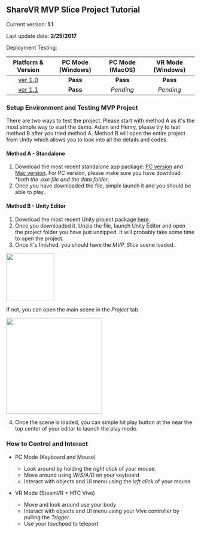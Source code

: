 ## ShareVR MVP Slice Project Tutorial
Current version: **1.1**

Last update date: **2/25/2017**

Deployment Testing:

| Platform & Version | PC Mode (Windows) | PC Mode (MacOS) | VR Mode (Windows) |
|:--------:|:-----------------:|:---------------:|:-----------------:|
| [ver 1.0](https://github.com/nuvention-web/Team-H/blob/submission/UnityProjects/MVP_Slice/ReleaseNotes/Ver1.0_ReleaseNote.md)  | **Pass** | **Pass** | **Pass** |
| [ver 1.1](https://github.com/nuvention-web/Team-H/blob/submission/UnityProjects/MVP_Slice/ReleaseNotes/Ver1.1_ReleaseNote.md)  | **Pass** | *Pending* | *Pending* |

### Setup Environment and Testing MVP Project
There are two ways to test the project. Please start with method A as it's the most simple way to start the demo. Adam and Henry, please try to test method B after you tried method A. Method B will open the entire project from Unity which allows you to look into all the details and codes.

#### Method A - Standalone

1. Download the most recent standalone app package: [PC version](https://github.com/nuvention-web/Team-H/tree/submission/UnityProjects/MVP_Slice/Executables/Windows) and [Mac version](https://github.com/nuvention-web/Team-H/tree/submission/UnityProjects/MVP_Slice/Executables/Mac). For PC version, please make sure you have download **both the *.exe file and the data folder**. 
2. Once you have downloaded the file, simple launch it and you should be able to play.

#### Method B - Unity Editor

1. Download the most recent Unity project package [here](https://github.com/nuvention-web/Team-H/blob/submission/UnityProjects/MVP_Slice/Executables/ShareVR_v1_1.zip).
2. Once you downloaded it. Unzip the file, launch Unity Editor and open the project folder you have just unzipped. It will probably take some time to open the project.
3. Once it's finished, you should have the *MVP_Slice* scene loaded.

  <img src="https://github.com/nuvention-web/Team-H/blob/submission/UnityProjects/MVP_Slice/ReleaseNotes/Images/OpenScene1.png?raw=true" width="128">
  
  If not, you can open the main scene in the *Project* tab.
  
  <img src="https://github.com/nuvention-web/Team-H/blob/submission/UnityProjects/MVP_Slice/ReleaseNotes/Images/OpenScene2.png?raw=true" width="256">

4. Once the scene is loaded, you can simple hit play button at the near the top center of your editor to launch the play mode.

### How to Control and Interact
- PC Mode (Keyboard and Mouse)

  - Look around by holding the *right click* of your mouse.
  - Move around using *W/S/A/D* on your keyboard
  - Interact with objects and UI menu using the *left click* of your mouse
  
- VR Mode (SteamVR + HTC Vive) 

  - Move and look around use your body
  - Interact with objects and UI menu using your Vive controller by pulling the *Trigger*.
  - Use your *touchpad* to teleport
